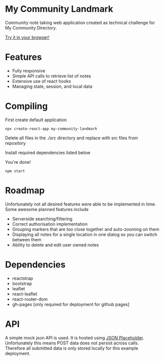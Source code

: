 # My Community Landmark
Community note taking web application created as technical challenge for My Community Directory.

[Try it in your browser!](https://jlcodingprojects.github.io/)

# Features
- Fully responsive
- Simple API calls to retrieve list of notes
- Extensive use of react hooks
- Managing state, session, and local data

# Compiling

First create default application
```
npx create-react-app my-community-landmark
```
Delete all files in the ./src directory and replace with src files from repository

Install required dependencies listed below

You're done!
```
npm start
```

# Roadmap
Unfortunately not all desired features were able to be implemented in time. Some awesome planned features include

- Serverside searching/filtering
- Correct authorisation implementation
- Grouping markers that are too close together and auto-zooming on them
- Displaying all notes for a single location in one dialog so you can switch between them
- Ability to delete and edit user owned notes


# Dependencies
- reactstrap
- bootstrap
- leaflet
- react-leaflet
- react-router-dom
- gh-pages [only required for deployment for github pages]


# API
A simple mock json API is used. It is hosted using [JSON Placeholder](https://jsonplaceholder.typicode.com/). Unfortunately this means POST data does not persist across calls. Therefore all submitted data is only stored locally for this example deployment.
